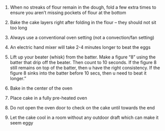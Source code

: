  1. When no streaks of flour remain in the dough, fold a few extra times to ensure you aren’t missing pockets of flour at the bottom

2. Bake the cake layers right after folding in the flour – they should not sit too long

3. Always use a conventional oven setting (not a convection/fan setting)

4. An electric hand mixer will take 2-4 minutes longer to beat the eggs

5. Lift up your beater (whisk) from the batter. Make a figure “8” using the batter that drip off the beater. Then count to 10 seconds. If the figure 8 still remains on top of the batter, then u have the right consistency. If the figure 8 sinks into the batter before 10 secs, then u need to beat it longer.”

6. Bake in the center of the oven

7. Place cake in a fully pre-heated oven

8. Do not open the oven door to check on the cake until towards the end

9. Let the cake cool in a room without any outdoor draft which can make it seem eggy